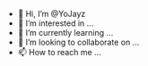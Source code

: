 - 👋 Hi, I’m @YoJayz
- 👀 I’m interested in ...
- 🌱 I’m currently learning ...
- 💞️ I’m looking to collaborate on ...
- 📫 How to reach me ...

<!---
YoJayz/YoJayz is a ✨ special ✨ repository because its `README.md` (this file) appears on your GitHub profile.
You can click the Preview link to take a look at your changes.
--->
